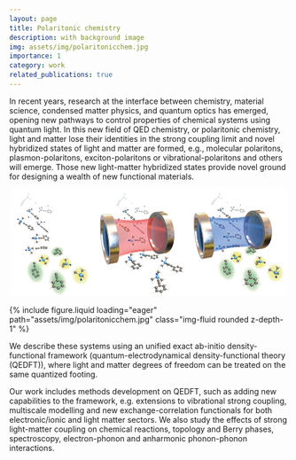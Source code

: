 ```yaml
---
layout: page
title: Polaritonic chemistry
description: with background image
img: assets/img/polaritonicchem.jpg
importance: 1
category: work
related_publications: true
---
```



In recent years, research at the interface between chemistry, material science, condensed matter physics, and quantum optics has emerged, opening new pathways to control properties of chemical systems using quantum light. In this new field of QED chemistry, or polaritonic chemistry, light and matter lose their identities in the strong coupling limit and novel hybridized states of light and matter are formed, e.g., molecular polaritons, plasmon-polaritons, exciton-polaritons or vibrational-polaritons and others will emerge. Those new light-matter hybridized states provide novel ground for designing a wealth of new functional materials.

![image](assets/img/polaritonicchem.jpg)

<div class="col-sm mt-3 mt-md-0">
   {% include figure.liquid loading="eager" path="assets/img/polaritonicchem.jpg" class="img-fluid rounded z-depth-1" %}
</div>

We describe these systems using an unified exact ab-initio density-functional framework (quantum-electrodynamical density-functional theory (QEDFT)), where light and matter degrees of freedom can be treated on the same quantized footing.

Our work includes methods development on QEDFT, such as adding new capabilities to the framework, e.g. extensions to vibrational strong coupling, multiscale modelling and new exchange-correlation functionals for both electronic/ionic and light matter sectors. We also study the effects of strong light-matter coupling on chemical reactions, topology and Berry phases, spectroscopy, electron-phonon and anharmonic phonon-phonon interactions.
